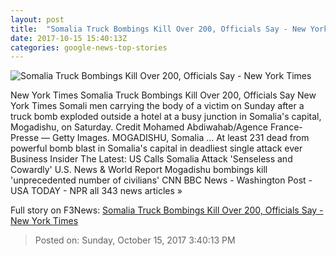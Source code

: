 ```yaml
---
layout: post
title:  "Somalia Truck Bombings Kill Over 200, Officials Say - New York Times"
date: 2017-10-15 15:40:13Z
categories: google-news-top-stories
---
```


![Somalia Truck Bombings Kill Over 200, Officials Say - New York Times](https://static01.nyt.com/images/2017/10/16/world/16somalia-1/16somalia-1-facebookJumbo.jpg)

New York Times Somalia Truck Bombings Kill Over 200, Officials Say New York Times Somali men carrying the body of a victim on Sunday after a truck bomb exploded outside a hotel at a busy junction in Somalia's capital, Mogadishu, on Saturday. Credit Mohamed Abdiwahab/Agence France-Presse — Getty Images. MOGADISHU, Somalia ... At least 231 dead from powerful bomb blast in Somalia's capital in deadliest single attack ever Business Insider The Latest: US Calls Somalia Attack 'Senseless and Cowardly' U.S. News & World Report Mogadishu bombings kill 'unprecedented number of civilians' CNN BBC News - Washington Post - USA TODAY - NPR all 343 news articles »


Full story on F3News: [Somalia Truck Bombings Kill Over 200, Officials Say - New York Times](http://www.f3nws.com/n/TnMRrH)

> Posted on: Sunday, October 15, 2017 3:40:13 PM

